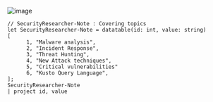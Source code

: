 
![image](https://user-images.githubusercontent.com/120234772/226841807-6572749d-72e9-4599-9282-021f8795d4cf.png)

```kql      
// SecurityResearcher-Note : Covering topics
let SecurityResearcher-Note = datatable(id: int, value: string)
[
      1, "Malware analysis", 
      2, "Incident Response", 
      3, "Threat Hunting", 
      4, "New Attack techniques",
      5, "Critical vulnerabilities"
      6, "Kusto Query Language", 
];
SecurityResearcher-Note
| project id, value
```
